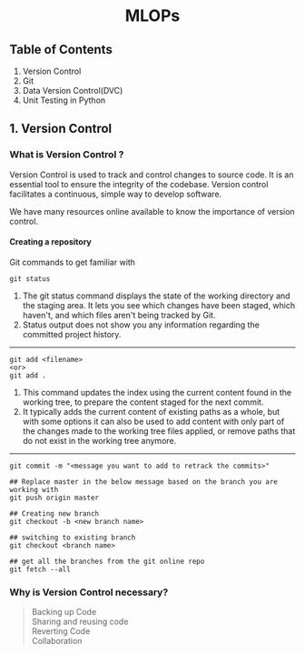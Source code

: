 # <center> MLOPs </center> 

## Table of Contents

1. Version Control   
2. Git
3. Data Version Control(DVC)
4. Unit Testing in Python


## 1. Version Control

### What is Version Control ?
     
Version Control is used to track and control changes to source code. It is an essential tool to ensure the integrity of the codebase. Version control facilitates a continuous, simple way to develop software.

We have many resources online available to know the importance of version control. 

#### Creating a repository

Git commands to get familiar with   
    
    git status
1. The git status command displays the state of the working directory and the staging area. It lets you see which changes have been staged, which haven't, and which files aren't being tracked by Git. 
2. Status output does not show you any information regarding the committed project history.
_____

    git add <filename>
    <or>
    git add .

1. This command updates the index using the current content found in the working tree, to prepare the content staged for the next commit. 
2. It typically adds the current content of existing paths as a whole, but with some options it can also be used to add content with only part of the changes made to the working tree files applied, or remove paths that do not exist in the working tree anymore.
___

    git commit -m "<message you want to add to retrack the commits>"
    
    ## Replace master in the below message based on the branch you are working with
    git push origin master 

    ## Creating new branch
    git checkout -b <new branch name>

    ## switching to existing branch
    git checkout <branch name>

    ## get all the branches from the git online repo
    git fetch --all
    


###  Why is Version Control necessary?
> Backing up Code   
> Sharing and reusing code  
> Reverting Code    
> Collaboration




